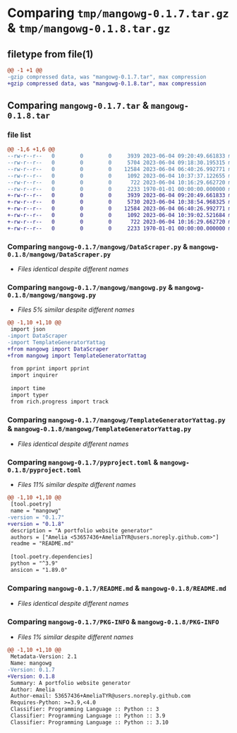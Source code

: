 # Comparing `tmp/mangowg-0.1.7.tar.gz` & `tmp/mangowg-0.1.8.tar.gz`

## filetype from file(1)

```diff
@@ -1 +1 @@
-gzip compressed data, was "mangowg-0.1.7.tar", max compression
+gzip compressed data, was "mangowg-0.1.8.tar", max compression
```

## Comparing `mangowg-0.1.7.tar` & `mangowg-0.1.8.tar`

### file list

```diff
@@ -1,6 +1,6 @@
--rw-r--r--   0        0        0     3939 2023-06-04 09:20:49.661833 mangowg-0.1.7/mangowg/DataScraper.py
--rw-r--r--   0        0        0     5704 2023-06-04 09:18:30.195315 mangowg-0.1.7/mangowg/mangowg.py
--rw-r--r--   0        0        0    12584 2023-06-04 06:40:26.992771 mangowg-0.1.7/mangowg/TemplateGeneratorYattag.py
--rw-r--r--   0        0        0     1092 2023-06-04 10:37:37.122655 mangowg-0.1.7/pyproject.toml
--rw-r--r--   0        0        0      722 2023-06-04 10:16:29.662720 mangowg-0.1.7/README.md
--rw-r--r--   0        0        0     2233 1970-01-01 00:00:00.000000 mangowg-0.1.7/PKG-INFO
+-rw-r--r--   0        0        0     3939 2023-06-04 09:20:49.661833 mangowg-0.1.8/mangowg/DataScraper.py
+-rw-r--r--   0        0        0     5730 2023-06-04 10:38:54.968325 mangowg-0.1.8/mangowg/mangowg.py
+-rw-r--r--   0        0        0    12584 2023-06-04 06:40:26.992771 mangowg-0.1.8/mangowg/TemplateGeneratorYattag.py
+-rw-r--r--   0        0        0     1092 2023-06-04 10:39:02.521684 mangowg-0.1.8/pyproject.toml
+-rw-r--r--   0        0        0      722 2023-06-04 10:16:29.662720 mangowg-0.1.8/README.md
+-rw-r--r--   0        0        0     2233 1970-01-01 00:00:00.000000 mangowg-0.1.8/PKG-INFO
```

### Comparing `mangowg-0.1.7/mangowg/DataScraper.py` & `mangowg-0.1.8/mangowg/DataScraper.py`

 * *Files identical despite different names*

### Comparing `mangowg-0.1.7/mangowg/mangowg.py` & `mangowg-0.1.8/mangowg/mangowg.py`

 * *Files 5% similar despite different names*

```diff
@@ -1,10 +1,10 @@
 import json
-import DataScraper
-import TemplateGeneratorYattag
+from mangowg import DataScraper
+from mangowg import TemplateGeneratorYattag
 
 from pprint import pprint
 import inquirer
 
 import time
 import typer
 from rich.progress import track
```

### Comparing `mangowg-0.1.7/mangowg/TemplateGeneratorYattag.py` & `mangowg-0.1.8/mangowg/TemplateGeneratorYattag.py`

 * *Files identical despite different names*

### Comparing `mangowg-0.1.7/pyproject.toml` & `mangowg-0.1.8/pyproject.toml`

 * *Files 11% similar despite different names*

```diff
@@ -1,10 +1,10 @@
 [tool.poetry]
 name = "mangowg"
-version = "0.1.7"
+version = "0.1.8"
 description = "A portfolio website generator"
 authors = ["Amelia <53657436+AmeliaTYR@users.noreply.github.com>"]
 readme = "README.md"
 
 [tool.poetry.dependencies]
 python = "^3.9"
 ansicon = "1.89.0"
```

### Comparing `mangowg-0.1.7/README.md` & `mangowg-0.1.8/README.md`

 * *Files identical despite different names*

### Comparing `mangowg-0.1.7/PKG-INFO` & `mangowg-0.1.8/PKG-INFO`

 * *Files 1% similar despite different names*

```diff
@@ -1,10 +1,10 @@
 Metadata-Version: 2.1
 Name: mangowg
-Version: 0.1.7
+Version: 0.1.8
 Summary: A portfolio website generator
 Author: Amelia
 Author-email: 53657436+AmeliaTYR@users.noreply.github.com
 Requires-Python: >=3.9,<4.0
 Classifier: Programming Language :: Python :: 3
 Classifier: Programming Language :: Python :: 3.9
 Classifier: Programming Language :: Python :: 3.10
```


